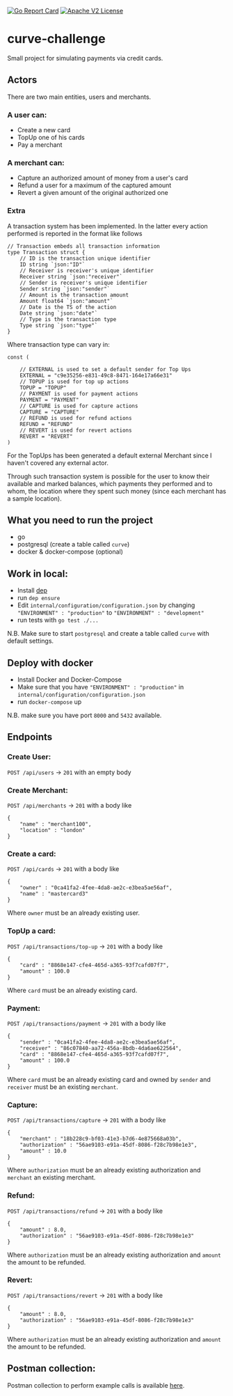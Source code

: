 [![Go Report Card](https://goreportcard.com/badge/github.com/AndreaM16/curve-challenge)](https://goreportcard.com/report/github.com/AndreaM16/curve-challenge)
[![Apache V2 License](http://img.shields.io/badge/license-Apache%20V2-blue.svg)](https://github.com/andream16/aws-sdk-go-bindings/blob/master/LICENSE.txt)

# curve-challenge

Small project for simulating payments via credit cards.

## Actors

There are two main entities, users and merchants. 
### A user can:
 - Create a new card
 - TopUp one of his cards
 - Pay a merchant
 
### A merchant can:
  - Capture an authorized amount of money from a user's card
  - Refund a user for a maximum of the captured amount
  - Revert a given amount of the original authorized one
 
### Extra

A transaction system has been implemented. In the latter every action performed is reported in the format like follows
```
// Transaction embeds all transaction information
type Transaction struct {
	// ID is the transaction unique identifier
	ID string `json:"ID"`
	// Receiver is receiver's unique identifier
	Receiver string `json:"receiver"`
	// Sender is receiver's unique identifier
	Sender string `json:"sender"`
	// Amount is the transaction amount
	Amount float64 `json:"amount"`
	// Date is the TS of the action
	Date string `json:"date"`
	// Type is the transaction type
	Type string `json:"type"`
}
```
Where transaction type can vary in:
```
const (

	// EXTERNAL is used to set a default sender for Top Ups
	EXTERNAL = "c9e35256-e831-49c8-8471-164e17a66e31"
	// TOPUP is used for top up actions
	TOPUP = "TOPUP"
	// PAYMENT is used for payment actions
	PAYMENT = "PAYMENT"
	// CAPTURE is used for capture actions
	CAPTURE = "CAPTURE"
	// REFUND is used for refund actions
	REFUND = "REFUND"
	// REVERT is used for revert actions
	REVERT = "REVERT"
)
```

For the TopUps has been generated a default external Merchant since I haven't covered any external actor.

Through such transaction system is possible for the user to know their available and marked balances, which payments they performed and to whom, the location where they spent such money (since each merchant has a sample location).
 
## What you need to run the project

 - go
 - postgresql (create a table called `curve`)
 - docker & docker-compose (optional)
 
## Work in local:
 - Install [dep](https://github.com/golang/dep)
 - run `dep ensure`
 - Edit `internal/configuration/configuration.json` by changing `"ENVIRONMENT" : "production"` to `"ENVIRONMENT" : "development"`
 - run tests with `go test ./...`

N.B. Make sure to start `postgresql` and create a table called `curve` with default settings.

## Deploy with docker
 - Install Docker and Docker-Compose
 - Make sure that you have `"ENVIRONMENT" : "production"` in `internal/configuration/configuration.json`
 - run `docker-compose` up
 
N.B. make sure you have port `8000` and `5432` available.

## Endpoints

### Create User:

`POST /api/users` -> `201` with an empty body
 
### Create Merchant:

`POST /api/merchants` -> `201` with a body like 
```
{
	"name" : "merchant100",
	"location" : "london"
}
```

### Create a card:

`POST /api/cards` -> `201` with a body like 
```
{
	"owner" : "0ca41fa2-4fee-4da8-ae2c-e3bea5ae56af",
	"name" : "mastercard3"
}
```
Where `owner` must be an already existing user.

### TopUp a card:

`POST /api/transactions/top-up` -> `201` with a body like 
```
{
	"card" : "8868e147-cfe4-465d-a365-93f7cafd07f7",
	"amount" : 100.0
}
```
Where `card` must be an already existing card.

### Payment:

`POST /api/transactions/payment` -> `201` with a body like 
```
{
	"sender" : "0ca41fa2-4fee-4da8-ae2c-e3bea5ae56af",
	"receiver" : "86c07840-aa72-456a-8bdb-4da6ae622564",
	"card" : "8868e147-cfe4-465d-a365-93f7cafd07f7",
	"amount" : 100.0
}
```
Where `card` must be an already existing card and owned by `sender` and `receiver` must be an existing `merchant`.

### Capture:

`POST /api/transactions/capture` -> `201` with a body like 
```
{
	"merchant" : "18b228c9-bf03-41e3-b7d6-4e875668a03b",
	"authorization" : "56ae9103-e91a-45df-8086-f28c7b98e1e3",
	"amount" : 10.0
}
```
Where `authorization` must be an already existing authorization and `merchant` an existing merchant.

### Refund:

`POST /api/transactions/refund` -> `201` with a body like 
```
{
	"amount" : 8.0,
	"authorization" : "56ae9103-e91a-45df-8086-f28c7b98e1e3"
}
```
Where `authorization` must be an already existing authorization and `amount` the amount to be refunded.

### Revert:

`POST /api/transactions/revert` -> `201` with a body like 
```
{
	"amount" : 8.0,
	"authorization" : "56ae9103-e91a-45df-8086-f28c7b98e1e3"
}
```
Where `authorization` must be an already existing authorization and `amount` the amount to be refunded.

## Postman collection:

Postman collection to perform example calls is available [here](https://www.getpostman.com/collections/a1fab754cc06045e95cb).
